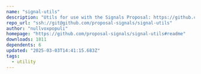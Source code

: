 ```yaml
---
name: "signal-utils"
description: "Utils for use with the Signals Proposal: https://github.com/proposal-signals/proposal-signals"
repo_url: "ssh://git@github.com/proposal-signals/signal-utils"
author: "nullvoxpopuli"
homepage: "https://github.com/proposal-signals/signal-utils#readme"
downloads: 1811
dependents: 6
updated: "2025-03-03T14:41:15.683Z"
tags: 
  - utility
---
```

